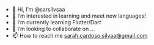 - 👋 Hi, I’m @sarsilvsaa
- 👀 I’m interested in learning and meet new languages! 
- 🌱 I’m currently learning Flutter/Dart
- 💞️ I’m looking to collaborate on ...
- 📫 How to reach me sarah.cardoso.silvaa@gmail.com

<!---
sarsilvsaa/sarsilvsaa is a ✨ special ✨ repository because its `README.md` (this file) appears on your GitHub profile.
You can click the Preview link to take a look at your changes.
--->
